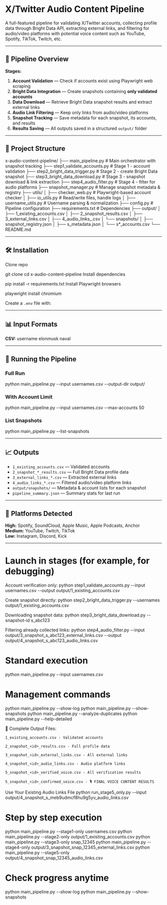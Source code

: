 # X/Twitter Audio Content Pipeline

A full-featured pipeline for validating X/Twitter accounts, collecting profile data through Bright Data API, extracting external links, and filtering for audio/video platforms with potential voice content such as YouTube, Spotify, TikTok, Twitch, etc.

---

## 📌 Pipeline Overview

**Stages:**
1. **Account Validation** — Check if accounts exist using Playwright web scraping  
2. **Bright Data Integration** — Create snapshots containing **only validated accounts**  
3. **Data Download** — Retrieve Bright Data snapshot results and extract external links  
4. **Audio Link Filtering** — Keep only links from audio/video platforms  
5. **Snapshot Tracking** — Save metadata for each snapshot, its accounts, and results  
6. **Results Saving** — All outputs saved in a structured `output/` folder

---

## 📂 Project Structure

x-audio-content-pipeline/
├── main_pipeline.py # Main orchestrator with snapshot tracking
├── step1_validate_accounts.py # Stage 1 - account validation
├── step2_bright_data_trigger.py # Stage 2 - create Bright Data snapshot
├── step3_bright_data_download.py # Stage 3 - snapshot download & link extraction
├── step4_audio_filter.py # Stage 4 - filter for audio platforms
├── snapshot_manager.py # Manage snapshot metadata & registry
├── utils/
│ ├── checker_web.py # Playwright-based account checker
│ ├── io_utils.py # Read/write files, handle logs
│ ├── username_utils.py # Username parsing & normalization
├── config.py # Pipeline configuration
├── requirements.txt # Dependencies
├── output/
│ ├── 1_existing_accounts.csv
│ ├── 2_snapshot_results.csv
│ ├── 3_external_links.csv
│ ├── 4_audio_links_.csv
│ └── snapshots/
│ ├── snapshot_registry.json
│ ├── s_metadata.json
│ └── s*_accounts.csv
└── README.md


---

## 🛠 Installation

Clone repo

git clone <your-repo-url>
cd x-audio-content-pipeline
Install dependencies

pip install -r requirements.txt
Install Playwright browsers

playwright install chromium


Create a `.env` file with:


---

## 📊 Input Formats

**CSV:**
username
elonmusk
naval

---

## 🚀 Running the Pipeline

### Full Run
python main_pipeline.py --input usernames.csv --output-dir output/


### With Account Limit
python main_pipeline.py --input usernames.csv --max-accounts 50


### List Snapshots
python main_pipeline.py --list-snapshots


---

## 📈 Outputs

- `1_existing_accounts.csv` — Validated accounts  
- `2_snapshot_*_results.csv` — Full Bright Data profile data  
- `3_external_links_*.csv` — Extracted external links  
- `4_audio_links_*.csv` — Filtered audio/video platform links  
- `output/snapshots/` — Metadata & account lists for each snapshot  
- `pipeline_summary.json` — Summary stats for last run  

---

## 🎵 Platforms Detected

**High:** Spotify, SoundCloud, Apple Music, Apple Podcasts, Anchor  
**Medium:** YouTube, Twitch, TikTok  
**Low:** Instagram, Discord, Kick

---

# Launch in stages (for example, for debugging)

Account verification only:
python step1_validate_accounts.py --input usernames.csv --output output/1_existing_accounts.csv

Create snapshot directly:
python step2_bright_data_trigger.py --usernames output/1_existing_accounts.csv

Downloading snapshot data:
python step3_bright_data_download.py --snapshot-id s_abc123

Filtering already collected links:
python step4_audio_filter.py --input output/3_snapshot_s_abc123_external_links.csv --output output/4_snapshot_s_abc123_audio_links.csv


# Standard execution
python main_pipeline.py --input usernames.csv

# Management commands  
python main_pipeline.py --show-log
python main_pipeline.py --show-snapshots
python main_pipeline.py --analyze-duplicates
python main_pipeline.py --help-detailed


📄 Complete Output Files:

    1_existing_accounts.csv - Validated accounts

    2_snapshot_<id>_results.csv - Full profile data

    3_snapshot_<id>_external_links.csv - All external links

    4_snapshot_<id>_audio_links.csv - Audio platform links

    5_snapshot_<id>_verified_voice.csv - All verification results

    5_snapshot_<id>_confirmed_voice.csv - 🎙️ FINAL VOICE CONTENT RESULTS


 Use Your Existing Audio Links File
python run_stage5_only.py --input output/4_snapshot_s_meb9udmcf8hu9g5yv_audio_links.csv


# Step by step execution
python main_pipeline.py --stage1-only usernames.csv
python main_pipeline.py --stage2-only output/1_existing_accounts.csv
python main_pipeline.py --stage3-only snap_12345
python main_pipeline.py --stage4-only output/3_snapshot_snap_12345_external_links.csv
python main_pipeline.py --stage5-only output/4_snapshot_snap_12345_audio_links.csv

# Check progress anytime
python main_pipeline.py --show-log
python main_pipeline.py --show-snapshots
